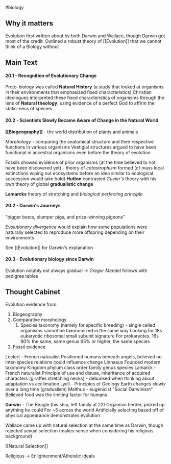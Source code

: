 #biology 

## Why it matters
Evolution first written about by both Darwin and Wallace, though Darwin got most of the credit. Outlined a robust theory of [[Evolution]] that we cannot think of a Biology without 
## Main Text
#### 20.1 - Recognition of Evolutionary Change
Proto-biology was called **Natural History** (a study that looked at organisms in their environments that emphasized fixed characteristics)
	Christian ideologues interpreted these fixed characteristics of organisms through the lens of **Natural theology**, using evidence of a perfect God to affirm the static-ness of species
#### 20.2 - Scientists Slowly Became Aware of Change in the Natural World
**[[Biogeography]]** - the world distribution of plants and animals

*Morphology* - comparing the anatomical structure and their respective functions in various organisms
	Vestigial structures argued to have been functional in ancestral organisms even before the theory of evolution

Fossils showed evidence of prior organisms (at the time believed to not have been discovered yet) - theory of *catastrophism* formed (of mass local extinctions wiping out ecosystems before an idea similar to ecological succession would take hold)
	**Hutton** contrasted *Cuvier's* theory with his own theory of global **gradualistic change**

**Lamarcks** theory of stretching and *biological perfecting principle*

#### 20.2 - Darwin's Journeys
"bigger beets, plumper pigs, and prize-winning pigeons"

*Evolutionary divergence* would explain how some populations were naturally selected to reproduce more offspring depending on their environments

See [[Evolution]] for Darwin's explanation

#### 20.3 - Evolutionary biology since Darwin

Evolution notably not always gradual -> *Gregor Mendel* follows with pedigree tables

## Thought Cabinet
Evolution evidence from:
1. Biogeography
2. Comparative morphology
	1. Species taxonomy (namely for specific breeding) - single celled organisms cannot be taxonomized in the same way
		Looking for 18s eukaryotic ribosomal small subunit signature
		For prokaryotes, 16s
			90% the same, same genus
			95% or higher, the same species
3. Fossil evidence

Leclert - French naturalist
	Positioned humans beneath angels, believed no inter-species relations could influence change
Linnaeus
	Founded modern taxonomy
	Kingdom phylum class order family genus species
Lamarck - French naturalist
	Principle of use and disuse, inheritance of acquired characters (giraffes stretching necks) - debunked when thinking about adaptation vs acclimation
Lyell - Principles of Geology
	Earth changes *slowly* over a long time (gradualism)
Malthus - eugenicist
	"Social Darwinism"
	Believed food was the limiting factor for humans
 
**Darwin** - The Beagle (his ship, left family at 22)
	Organism herder, picked up anything he could
	For ~5 across the world
	Artificially selecting based off of physical appearance demonstrates evolution

Wallace came up with natural selection at the same time as Darwin, though rejected sexual selection (makes sense when considering his religious background)

[[Natural Selection]] 

Religious -> Enlightenment/Atheistic ideals